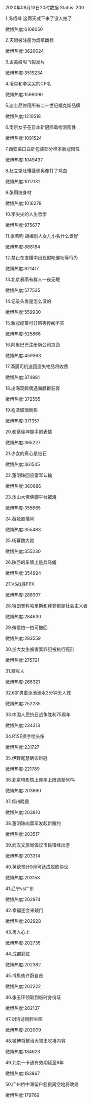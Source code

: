 2020年08月13日20时数据
Status: 200

1.冯绍峰 这两天减下来了没人拍了

微博热度:6108050

2.天眼被注册为烟草商标

微博热度:3620024

3.孟美岐甩飞假发片

微博热度:3519234

4.凌霄和李尖尖的CP名

微博热度:1599090

5.迪士尼停用所有二十世纪福克斯品牌

微博热度:1210518

6.南京女子在日本新冠病毒检测阳性

微博热度:1091524

7.西安进口白虾包装部分样本新冠阳性

微博热度:1049437

8.赵立坚吐槽蓬佩奥像打了鸡血

微博热度:1017131

9.张雨绮身材

微博热度:1016278

10.李尖尖的人生哲学

微博热度:975677

11.张若昀 胡编别人女儿小名什么爱好

微博热度:868184

12.禁止在直播中出现假吃催吐等行为

微博热度:621417

13.北京暴雨有群人一夜无眠

微博热度:577535

14.记录头发是怎么没的

微博热度:559930

15.新冠疫苗可订购等传闻不实

微博热度:525866

16.阿里巴巴注册新公司京西

微博热度:459363

17.滴滴司机送回遗失物品将收费

微博热度:374981

18.出海观鲸偶遇海豚群狂奔

微博热度:372555

19.程潇玻璃倒影

微博热度:371357

20.和蔡徐坤握手的表情

微博热度:365227

21.少女的真心是钻石

微博热度:361545

22.董明珠回应雷军认输

微博热度:360686

23.乐山大佛佛脚平台被淹

微博热度:355685

24.薇娅直播间

微博热度:355483

25.杨幂魏大勋

微博热度:355230

26.陕西的车牌上是兵马俑

微博热度:354894

27.V5战胜FPX

微博热度:288997

28.特朗普称哈里斯和拜登都是社会主义者

微博热度:284630

29.微信拍一拍可撤回

微博热度:283559

30.浙大女生被害案罪犯被执行死刑

微博热度:275721

31.糖豆人

微博热度:266321

32.6岁男童泳池溺水3分钟无人救

微博热度:252235

33.中国人民抗日战争胜利75周年

微博热度:234313

34.R1SE换手绘头像

微博热度:231727

35.伊野尾慧确诊新冠

微博热度:221789

36.北京电影院上座率上限调至50%

微博热度:203860

37.郑州晚霞

微博热度:203810

38.董明珠向雷军发起新赌约

微博热度:203517

39.武汉文旅局倡议市民错峰出游

微博热度:203314

40.英欧预计9月可达成脱欧协议

微博热度:203158

41.辽宁vs广东

微博热度:202974

42.幸福还会来敲门

微博热度:202928

43.离人心上

微博热度:202735

44.成都彩虹

微博热度:202382

45.肖枫劝许蔚自首

微博热度:202222

46.张玉环领取到临时身份证

微博热度:202137

47.刘诗诗侧脸生图

微博热度:202009

48.微博将整治大胃王吃播内容

微博热度:184623

49.北京一卡通有效期延至6年

微博热度:183867

50.广州桥中滞留户若搬离空地将改建

微博热度:179769

